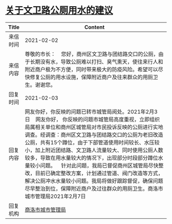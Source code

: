 # <a href="http://www.shangluo.gov.cn/zmhd/ldxxxx.jsp?urltype=leadermail.LeaderMailContentUrl&wbtreeid=1112&leadermailid=6889">关于文卫路公厕用水的建议</a>
| Title |                                                                                                                                                            Content                                                                                                                                                             |
|:-----:|--------------------------------------------------------------------------------------------------------------------------------------------------------------------------------------------------------------------------------------------------------------------------------------------------------------------------------|
| 来信时间  | 2021-02-02                                                                                                                                                                                                                                                                                                                     |
| 来信内容  | 尊敬的市长：    您好，商州区文卫路与团结路交口的公厕，由于长期没有水，导致公厕难以打扫、臭气熏天，使往来行人和附近商户极为不方便，同时带来极大的防疫风险。希望可以尽快修复公厕的用水设施，保障附近商户及往来群众的用厕卫生。谢谢您。                                                                                                                                                                                                           |
| 回复时间  | 2021-02-03                                                                                                                                                                                                                                                                                                                     |
| 回复内容  | 网友你好，你反映的问题已转市城管局阅处。2021年2月3日    网友你好， 你反映的问题市城管局高度重视，立即组织局属相关单位和商州区城管局对市民投诉反映的公厕进行实地调查。经调查：商州区文卫路与团结路交口的公厕为老旧改造公厕，共有15个蹲位，由于下部管道使用时间较长、水压较小，加上附近团结路、文卫路人流量较大、同时使用公厕人数较多，导致在用水量较大的情况下，出现部分时段部分蹲位水量较小问题。    针对此问题，我局已督促商州区城管局尽快整改，目前已确定整改方案，计划通过管道、阀门改造等方式，解决公厕冲水水量较小问题。我局将做好跟踪督促，确保问题尽早整治到位，保障附近商户及过往群众的用厕卫生。商洛市城市管理局2021年2月7日 |
| 回复机构  | <a href="../../categories/agencies/商洛市城市管理局.md">商洛市城市管理局</a>                                                                                                                                                                                                                                                                     |